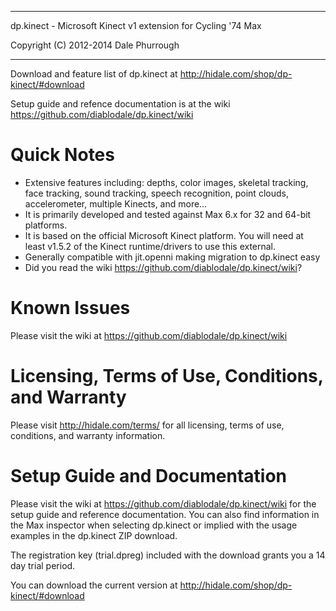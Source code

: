 ****************************************************************************
  dp.kinect - Microsoft Kinect v1 extension for Cycling '74 Max

  Copyright (C) 2012-2014 Dale Phurrough
****************************************************************************

Download and feature list of dp.kinect at http://hidale.com/shop/dp-kinect/#download

Setup guide and refence documentation is at the wiki https://github.com/diablodale/dp.kinect/wiki

Quick Notes
============

* Extensive features including: depths, color images, skeletal tracking, face tracking, sound tracking, speech recognition, point clouds, accelerometer, multiple Kinects, and more…
* It is primarily developed and tested against Max 6.x for 32 and 64-bit platforms.
* It is based on the official Microsoft Kinect platform. You will need at least v1.5.2 of the Kinect runtime/drivers to use this external.
* Generally compatible with jit.openni making migration to dp.kinect easy
* Did you read the wiki https://github.com/diablodale/dp.kinect/wiki?

Known Issues
============

Please visit the wiki at https://github.com/diablodale/dp.kinect/wiki

Licensing, Terms of Use, Conditions, and Warranty
==============================

Please visit http://hidale.com/terms/ for all licensing, terms of use, conditions, and warranty information.

Setup Guide and Documentation
==============================

Please visit the wiki at https://github.com/diablodale/dp.kinect/wiki for the setup guide and reference
documentation. You can also find information in the Max inspector when selecting dp.kinect or implied
with the usage examples in the dp.kinect ZIP download.

The registration key (trial.dpreg) included with the download grants you a 14 day trial period.

You can download the current version at http://hidale.com/shop/dp-kinect/#download
